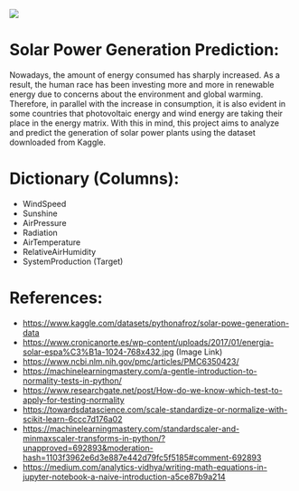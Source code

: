 ![](https://www.cronicanorte.es/wp-content/uploads/2017/01/energia-solar-espa%C3%B1a-1024-768x432.jpg)

# Solar Power Generation Prediction:
Nowadays, the amount of energy consumed has sharply increased. As a result, the human race has been investing more and more in renewable energy due to concerns about the environment and global warming. Therefore, in parallel with the increase in consumption, it is also evident in some countries that photovoltaic energy and wind energy are taking their place in the energy matrix. With this in mind, this project aims to analyze and predict the generation of solar power plants using the dataset downloaded from Kaggle.
 
# Dictionary (Columns):
- WindSpeed
- Sunshine
- AirPressure
- Radiation
- AirTemperature
- RelativeAirHumidity
- SystemProduction (Target)

# References:
- https://www.kaggle.com/datasets/pythonafroz/solar-powe-generation-data
- https://www.cronicanorte.es/wp-content/uploads/2017/01/energia-solar-espa%C3%B1a-1024-768x432.jpg (Image Link)
- https://www.ncbi.nlm.nih.gov/pmc/articles/PMC6350423/
- https://machinelearningmastery.com/a-gentle-introduction-to-normality-tests-in-python/
- https://www.researchgate.net/post/How-do-we-know-which-test-to-apply-for-testing-normality
- https://towardsdatascience.com/scale-standardize-or-normalize-with-scikit-learn-6ccc7d176a02
- https://machinelearningmastery.com/standardscaler-and-minmaxscaler-transforms-in-python/?unapproved=692893&moderation-hash=1103f3962e6d3e887e442d79fc5f5185#comment-692893
- https://medium.com/analytics-vidhya/writing-math-equations-in-jupyter-notebook-a-naive-introduction-a5ce87b9a214
